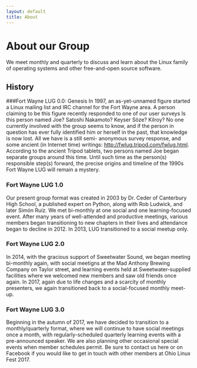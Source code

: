 ```yaml
---
layout: default
title: About
---
```

# About our Group
We meet monthly and quarterly to discuss and learn about the Linux family of operating systems and other free-and-open source software.

## History
###Fort Wayne LUG 0.0: Genesis
In 1997, an as-yet-unnamed figure started a Linux mailing list and IRC channel for the Fort Wayne area. A person claiming to be this figure recently responded to one of our user surveys Is this person named Joe? Satoshi Nakamoto? Keyser Söze? Kilroy? No one currently involved with the group seems to know, and if the person in question has ever fully identified him or herself in the past, that knowledge is now lost. All we have is a still semi- anonymous survey response, and some ancient (in Internet time) writings: http://fwlug.tripod.com/fwlug.html. According to the ancient Tripod tablets, two persons named Joe began separate groups around this time. Until such time as the person(s) responsible step(s) forward, the precise origins and timeline of the 1990s Fort Wayne LUG will remain a mystery.

### Fort Wayne LUG 1.0
Our present group format was created in 2003 by Dr. Ceder of Canterbury High School, a published expert on Python, along with Rob Ludwick, and later Simón Ruíz. We met bi-monthly at one social and one learning-focused event. After many years of well-attended and productive meetings, various members began transitioning to new chapters in their lives and attendance began to decline in 2012. In 2013, LUG transitioned to a social meetup only.

### Fort Wayne LUG 2.0
In 2014, with the gracious support of Sweetwater Sound, we began meeting bi-monthly again, with social meetigns at the Mad Anthony Brewing Company on Taylor street, and learning events held at Sweetwater-supplied facilities where we welcomed new members and saw old friends once again. In 2017, again due to life changes and a scarcity of monthly presenters, we again transitioned back to a social-focused monthly meet-up.

### Fort Wayne LUG 3.0
Beginning in the autumn of 2017, we have decided to transition to a monthly/quarterly format, where we will continue to have social meetings once a month, with regularly-scheduled quarterly learning events with a pre-announced speaker. We are also planning other occasional special events when member schedules permit. Be sure to contact us here or on Facebook if you would like to get in touch with other members at Ohio Linux Fest 2017.
